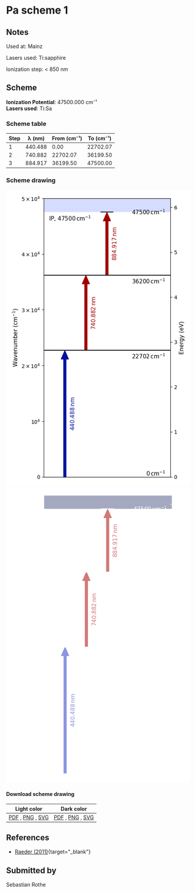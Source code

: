 # Pa scheme 1

## Notes

Used at: Mainz

Lasers used: Ti:sapphire

Ionization step: < 850 nm





## Scheme

**Ionization Potential**: 47500.000 cm⁻¹  
**Lasers used**: Ti:Sa

### Scheme table

| Step | λ (nm)  | From (cm⁻¹) | To (cm⁻¹) |
| ---- | ------- | ----------- | --------- |
| 1    | 440.488 | 0.00        | 22702.07  |
| 2    | 740.882 | 22702.07    | 36199.50  |
| 3    | 884.917 | 36199.50    | 47500.00  |


### Scheme drawing

![pa scheme, light mode](pa-001/pa-001-light.png#only-light)
![pa scheme, dark mode](pa-001/pa-001-dark-web.png#only-dark)

#### Download scheme drawing

|                                            Light color                                            |                                           Dark color                                           |
| ------------------------------------------------------------------------------------------------- | ---------------------------------------------------------------------------------------------- |
| [PDF](pa-001/pa-001-light.pdf) , [PNG](pa-001/pa-001-light.png) , [SVG](pa-001/pa-001-light.svg)  | [PDF](pa-001/pa-001-dark.pdf) , [PNG](pa-001/pa-001-dark.png) , [SVG](pa-001/pa-001-dark.svg)  |


## References

  - [Raeder (2011)](https://doi.org/10.25358/openscience-4788){target="_blank"}



## Submitted by

Sebastian Rothe

